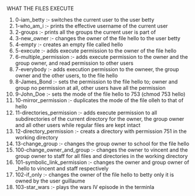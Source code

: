 WHAT THE FILES EXECUTE
1. 0-iam_betty :- switches the current user to the user betty
2. 1-who_am_i :- prints the effective username of the current user
3. 2-groups :- prints all the groups the current user is part of 
4. 3-new_owner :- changes the owner of the file hello to the user betty
5. 4-empty :- creates an empty file called hello
6. 5-execute :- adds execute permission to the owner of the file hello
7. 6-multiple_permission :- adds execute permission to the owner and the group owner, and read permission to other users
8. 7-everybody :- adds execution permission to the owneer, the group owner and the other users, to the file hello
9. 8-James_Bond :- sets the permission to the file hello to; owner and group no permission at all, other users have all 	the permission
10. 9-John_Doe :- sets the mode of the file hello to 753 (chmod 753 hello)
11. 10-mirror_permission :- duplicates the mode of the file olleh to that of hello
12. 11-directories_permission :- adds execute permission to all subdirectories of the current directory for the owner,
	the group owner and all other users while regular files are kept intact
13. 12-directory_permission :- creats a directory with permission 751 in the working directory
14. 13-change_group :- changes the group owner to school for the file hello
15. 100-change_owner_and_group :- changes the owner to vincent and the group owner to staff for all files and           	 directories in the working directory
16. 101-symbolic_link_permission :- changes the owner and group owner of _hello to vincent and staff respectively
17. 102-if_only :- changes the owner of the file hello to betty only it is owned by the user guillaume
18. 103-star_wars :- plays the wars IV episode in the terminla
